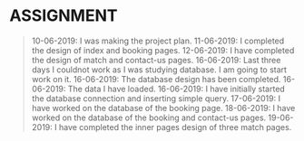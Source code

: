 # ASSIGNMENT
> 10-06-2019: I was making the project plan.
> 11-06-2019: I completed the design of index and booking pages.
> 12-06-2019: I have completed the design of match and contact-us pages.
> 16-06-2019: Last three days I couldnot work as I was studying database. I am going to start work on it.
> 16-06-2019: The database design has been completed.
> 16-06-2019: The data I have loaded.
> 16-06-2019: I have initially started the database connection and inserting simple query.
> 17-06-2019: I have worked on the database of the booking page.
> 18-06-2019: I have worked on the database of the booking and contact-us pages.
> 19-06-2019: I have completed the inner pages design of three match pages.
